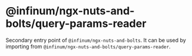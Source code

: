 # @infinum/ngx-nuts-and-bolts/query-params-reader

Secondary entry point of `@infinum/ngx-nuts-and-bolts`. It can be used by importing from `@infinum/ngx-nuts-and-bolts/query-params-reader`.
